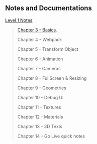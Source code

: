 ## Notes and Documentations


[Level 1 Notes](./Level%201/README.md)

> [Chapter 3 - Basics](./Level%201/README.md#00-basics).
> 
> Chapter 4 - Webpack
> 
> Chapter 5 - Transform Object
> 
> Chapter 6 - Animation
> 
> Chapter 7 - Cameras
> 
> Chapter 8 - FullScreen & Resizing
> 
> Chapter 9 - Geometries
> 
> Chapter 10 - Debug UI
> 
> Chapter 11 - Textures
> 
> Chapter 12 - Materials
> 
> Chapter 13 - 3D Texts
> 
> Chapter 14 - Go Live quick notes
